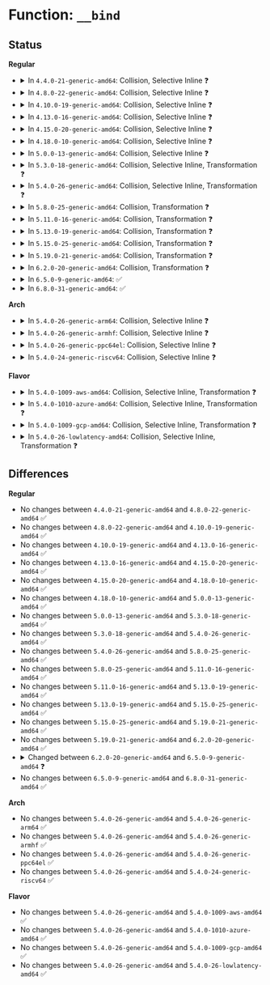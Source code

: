 # Function: <code>__bind</code>

## Status
<b>Regular</b>
<ul>
<li>
<details>
<summary>In <code>4.4.0-21-generic-amd64</code>: Collision, Selective Inline ❓</summary>

```c
void __bind(struct thermal_zone_device * tz, int mask, struct thermal_cooling_device * cdev, long unsigned int * limits, unsigned int weight)
```

```json
{
  "name": "__bind",
  "collision_type": "Static-Static Collision",
  "inline_type": "Selective",
  "funcs": [
    {
      "addr": 18446744071585690032,
      "name": "__bind",
      "external": false,
      "loc": "drivers/thermal/thermal_core.c:281",
      "file": "drivers/thermal/thermal_core.c",
      "inline": "seen, unknown",
      "caller_inline": [],
      "caller_func": []
    },
    {
      "addr": 18446744071585809306,
      "name": "__bind",
      "external": false,
      "loc": "drivers/md/dm.c:2479",
      "file": "drivers/md/dm.c",
      "inline": "not declared, inlined",
      "caller_inline": [
        "drivers/md/dm.c:dm_swap_table"
      ],
      "caller_func": []
    }
  ],
  "symbols": [
    {
      "addr": 18446744071585690032,
      "name": "__bind",
      "section": ".text",
      "bind": "STB_LOCAL",
      "size": 201
    }
  ]
}
```
</details>
</li>
<li>
<details>
<summary>In <code>4.8.0-22-generic-amd64</code>: Collision, Selective Inline ❓</summary>

```c
void __bind(struct thermal_zone_device * tz, int mask, struct thermal_cooling_device * cdev, long unsigned int * limits, unsigned int weight)
```

```json
{
  "name": "__bind",
  "collision_type": "Static-Static Collision",
  "inline_type": "Selective",
  "funcs": [
    {
      "addr": 18446744071586086512,
      "name": "__bind",
      "external": false,
      "loc": "drivers/thermal/thermal_core.c:281",
      "file": "drivers/thermal/thermal_core.c",
      "inline": "seen, unknown",
      "caller_inline": [],
      "caller_func": []
    },
    {
      "addr": 18446744071586202954,
      "name": "__bind",
      "external": false,
      "loc": "drivers/md/dm.c:1644",
      "file": "drivers/md/dm.c",
      "inline": "not declared, inlined",
      "caller_inline": [
        "drivers/md/dm.c:dm_swap_table"
      ],
      "caller_func": []
    }
  ],
  "symbols": [
    {
      "addr": 18446744071586086512,
      "name": "__bind",
      "section": ".text",
      "bind": "STB_LOCAL",
      "size": 193
    }
  ]
}
```
</details>
</li>
<li>
<details>
<summary>In <code>4.10.0-19-generic-amd64</code>: Collision, Selective Inline ❓</summary>

```c
void __bind(struct thermal_zone_device * tz, int mask, struct thermal_cooling_device * cdev, long unsigned int * limits, unsigned int weight)
```

```json
{
  "name": "__bind",
  "collision_type": "Static-Static Collision",
  "inline_type": "Selective",
  "funcs": [
    {
      "addr": 18446744071586277344,
      "name": "__bind",
      "external": false,
      "loc": "drivers/thermal/thermal_core.c:828",
      "file": "drivers/thermal/thermal_core.c",
      "inline": "seen, unknown",
      "caller_inline": [],
      "caller_func": []
    },
    {
      "addr": 18446744071586407464,
      "name": "__bind",
      "external": false,
      "loc": "drivers/md/dm.c:1699",
      "file": "drivers/md/dm.c",
      "inline": "not declared, inlined",
      "caller_inline": [
        "drivers/md/dm.c:dm_swap_table"
      ],
      "caller_func": []
    }
  ],
  "symbols": [
    {
      "addr": 18446744071586277344,
      "name": "__bind",
      "section": ".text",
      "bind": "STB_LOCAL",
      "size": 193
    }
  ]
}
```
</details>
</li>
<li>
<details>
<summary>In <code>4.13.0-16-generic-amd64</code>: Collision, Selective Inline ❓</summary>

```c
void __bind(struct thermal_zone_device * tz, int mask, struct thermal_cooling_device * cdev, long unsigned int * limits, unsigned int weight)
```

```json
{
  "name": "__bind",
  "collision_type": "Static-Static Collision",
  "inline_type": "Selective",
  "funcs": [
    {
      "addr": 18446744071586374992,
      "name": "__bind",
      "external": false,
      "loc": "drivers/thermal/thermal_core.c:865",
      "file": "drivers/thermal/thermal_core.c",
      "inline": "seen, unknown",
      "caller_inline": [],
      "caller_func": []
    },
    {
      "addr": 18446744071586510850,
      "name": "__bind",
      "external": false,
      "loc": "drivers/md/dm.c:1906",
      "file": "drivers/md/dm.c",
      "inline": "not declared, inlined",
      "caller_inline": [
        "drivers/md/dm.c:dm_swap_table"
      ],
      "caller_func": []
    }
  ],
  "symbols": [
    {
      "addr": 18446744071586374992,
      "name": "__bind",
      "section": ".text",
      "bind": "STB_LOCAL",
      "size": 183
    }
  ]
}
```
</details>
</li>
<li>
<details>
<summary>In <code>4.15.0-20-generic-amd64</code>: Collision, Selective Inline ❓</summary>

```c
void __bind(struct thermal_zone_device * tz, int mask, struct thermal_cooling_device * cdev, long unsigned int * limits, unsigned int weight)
```

```json
{
  "name": "__bind",
  "collision_type": "Static-Static Collision",
  "inline_type": "Selective",
  "funcs": [
    {
      "addr": 18446744071586839440,
      "name": "__bind",
      "external": false,
      "loc": "drivers/thermal/thermal_core.c:861",
      "file": "drivers/thermal/thermal_core.c",
      "inline": "seen, unknown",
      "caller_inline": [],
      "caller_func": []
    },
    {
      "addr": 18446744071586978315,
      "name": "__bind",
      "external": false,
      "loc": "drivers/md/dm.c:1885",
      "file": "drivers/md/dm.c",
      "inline": "not declared, inlined",
      "caller_inline": [
        "drivers/md/dm.c:dm_swap_table"
      ],
      "caller_func": []
    }
  ],
  "symbols": [
    {
      "addr": 18446744071586839440,
      "name": "__bind",
      "section": ".text",
      "bind": "STB_LOCAL",
      "size": 183
    }
  ]
}
```
</details>
</li>
<li>
<details>
<summary>In <code>4.18.0-10-generic-amd64</code>: Collision, Selective Inline ❓</summary>

```c
void __bind(struct thermal_zone_device * tz, int mask, struct thermal_cooling_device * cdev, long unsigned int * limits, unsigned int weight)
```

```json
{
  "name": "__bind",
  "collision_type": "Static-Static Collision",
  "inline_type": "Selective",
  "funcs": [
    {
      "addr": 18446744071587131728,
      "name": "__bind",
      "external": false,
      "loc": "drivers/thermal/thermal_core.c:858",
      "file": "drivers/thermal/thermal_core.c",
      "inline": "seen, unknown",
      "caller_inline": [],
      "caller_func": [
        "drivers/thermal/thermal_core.c:__thermal_cooling_device_register"
      ]
    },
    {
      "addr": 18446744071587275026,
      "name": "__bind",
      "external": false,
      "loc": "drivers/md/dm.c:2055",
      "file": "drivers/md/dm.c",
      "inline": "not declared, inlined",
      "caller_inline": [
        "drivers/md/dm.c:dm_swap_table"
      ],
      "caller_func": []
    }
  ],
  "symbols": [
    {
      "addr": 18446744071587131728,
      "name": "__bind",
      "section": ".text",
      "bind": "STB_LOCAL",
      "size": 185
    }
  ]
}
```
</details>
</li>
<li>
<details>
<summary>In <code>5.0.0-13-generic-amd64</code>: Collision, Selective Inline ❓</summary>

```c
void __bind(struct thermal_zone_device * tz, int mask, struct thermal_cooling_device * cdev, long unsigned int * limits, unsigned int weight)
```

```json
{
  "name": "__bind",
  "collision_type": "Static-Static Collision",
  "inline_type": "Selective",
  "funcs": [
    {
      "addr": 18446744071587308144,
      "name": "__bind",
      "external": false,
      "loc": "drivers/thermal/thermal_core.c:862",
      "file": "drivers/thermal/thermal_core.c",
      "inline": "seen, unknown",
      "caller_inline": [],
      "caller_func": [
        "drivers/thermal/thermal_core.c:__thermal_cooling_device_register"
      ]
    },
    {
      "addr": 18446744071587455250,
      "name": "__bind",
      "external": false,
      "loc": "drivers/md/dm.c:2095",
      "file": "drivers/md/dm.c",
      "inline": "not declared, inlined",
      "caller_inline": [
        "drivers/md/dm.c:dm_swap_table"
      ],
      "caller_func": []
    }
  ],
  "symbols": [
    {
      "addr": 18446744071587308144,
      "name": "__bind",
      "section": ".text",
      "bind": "STB_LOCAL",
      "size": 185
    }
  ]
}
```
</details>
</li>
<li>
<details>
<summary>In <code>5.3.0-18-generic-amd64</code>: Collision, Selective Inline, Transformation ❓</summary>

```c
void __bind(struct thermal_zone_device * tz, int mask, struct thermal_cooling_device * cdev, long unsigned int * limits, unsigned int weight)
```

```json
{
  "name": "__bind",
  "collision_type": "Static-Static Collision",
  "inline_type": "Selective",
  "funcs": [
    {
      "addr": 0,
      "name": "__bind",
      "external": false,
      "loc": "drivers/thermal/thermal_core.c:868",
      "file": "drivers/thermal/thermal_core.c",
      "inline": "seen, unknown",
      "caller_inline": [],
      "caller_func": [
        "drivers/thermal/thermal_core.c:__thermal_cooling_device_register"
      ]
    },
    {
      "addr": 18446744071587728692,
      "name": "__bind",
      "external": false,
      "loc": "drivers/md/dm.c:2126",
      "file": "drivers/md/dm.c",
      "inline": "not declared, inlined",
      "caller_inline": [
        "drivers/md/dm.c:dm_swap_table"
      ],
      "caller_func": []
    }
  ],
  "symbols": [
    {
      "addr": 18446744071587582304,
      "name": "__bind",
      "section": ".text",
      "bind": "STB_LOCAL",
      "size": 142
    },
    {
      "addr": 18446744071587589769,
      "name": "__bind.cold",
      "section": ".text",
      "bind": "STB_LOCAL",
      "size": 42
    }
  ]
}
```
</details>
</li>
<li>
<details>
<summary>In <code>5.4.0-26-generic-amd64</code>: Collision, Selective Inline, Transformation ❓</summary>

```c
void __bind(struct thermal_zone_device * tz, int mask, struct thermal_cooling_device * cdev, long unsigned int * limits, unsigned int weight)
```

```json
{
  "name": "__bind",
  "collision_type": "Static-Static Collision",
  "inline_type": "Selective",
  "funcs": [
    {
      "addr": 0,
      "name": "__bind",
      "external": false,
      "loc": "drivers/thermal/thermal_core.c:868",
      "file": "drivers/thermal/thermal_core.c",
      "inline": "seen, unknown",
      "caller_inline": [],
      "caller_func": [
        "drivers/thermal/thermal_core.c:thermal_zone_device_register",
        "drivers/thermal/thermal_core.c:__thermal_cooling_device_register"
      ]
    },
    {
      "addr": 18446744071587933044,
      "name": "__bind",
      "external": false,
      "loc": "drivers/md/dm.c:2124",
      "file": "drivers/md/dm.c",
      "inline": "not declared, inlined",
      "caller_inline": [
        "drivers/md/dm.c:dm_swap_table"
      ],
      "caller_func": []
    }
  ],
  "symbols": [
    {
      "addr": 18446744071587785664,
      "name": "__bind",
      "section": ".text",
      "bind": "STB_LOCAL",
      "size": 142
    },
    {
      "addr": 18446744071587793113,
      "name": "__bind.cold",
      "section": ".text",
      "bind": "STB_LOCAL",
      "size": 42
    }
  ]
}
```
</details>
</li>
<li>
<details>
<summary>In <code>5.8.0-25-generic-amd64</code>: Collision, Transformation ❓</summary>

```c
void __bind(struct thermal_zone_device * tz, int mask, struct thermal_cooling_device * cdev, long unsigned int * limits, unsigned int weight)
```

```json
{
  "name": "__bind",
  "collision_type": "Static-Static Collision",
  "inline_type": "No",
  "funcs": [
    {
      "addr": 0,
      "name": "__bind",
      "external": false,
      "loc": "drivers/thermal/thermal_core.c:856",
      "file": "drivers/thermal/thermal_core.c",
      "inline": "seen, unknown",
      "caller_inline": [],
      "caller_func": [
        "drivers/thermal/thermal_core.c:bind_tz",
        "drivers/thermal/thermal_core.c:bind_cdev"
      ]
    },
    {
      "addr": 18446744071588770336,
      "name": "__bind",
      "external": false,
      "loc": "drivers/md/dm.c:2127",
      "file": "drivers/md/dm.c",
      "inline": "seen, unknown",
      "caller_inline": [],
      "caller_func": [
        "drivers/md/dm.c:dm_swap_table"
      ]
    }
  ],
  "symbols": [
    {
      "addr": 18446744071588630384,
      "name": "__bind",
      "section": ".text",
      "bind": "STB_LOCAL",
      "size": 149
    },
    {
      "addr": 18446744071588639503,
      "name": "__bind.cold",
      "section": ".text",
      "bind": "STB_LOCAL",
      "size": 26
    },
    {
      "addr": 18446744071588770336,
      "name": "__bind",
      "section": ".text",
      "bind": "STB_LOCAL",
      "size": 273
    }
  ]
}
```
</details>
</li>
<li>
<details>
<summary>In <code>5.11.0-16-generic-amd64</code>: Collision, Transformation ❓</summary>

```c
void __bind(struct thermal_zone_device * tz, int mask, struct thermal_cooling_device * cdev, long unsigned int * limits, unsigned int weight)
```

```json
{
  "name": "__bind",
  "collision_type": "Static-Static Collision",
  "inline_type": "No",
  "funcs": [
    {
      "addr": 0,
      "name": "__bind",
      "external": false,
      "loc": "drivers/thermal/thermal_core.c:924",
      "file": "drivers/thermal/thermal_core.c",
      "inline": "seen, unknown",
      "caller_inline": [],
      "caller_func": [
        "drivers/thermal/thermal_core.c:bind_tz",
        "drivers/thermal/thermal_core.c:bind_cdev"
      ]
    },
    {
      "addr": 18446744071588790016,
      "name": "__bind",
      "external": false,
      "loc": "drivers/md/dm.c:2000",
      "file": "drivers/md/dm.c",
      "inline": "seen, unknown",
      "caller_inline": [],
      "caller_func": [
        "drivers/md/dm.c:dm_swap_table"
      ]
    }
  ],
  "symbols": [
    {
      "addr": 18446744071588649968,
      "name": "__bind",
      "section": ".text",
      "bind": "STB_LOCAL",
      "size": 149
    },
    {
      "addr": 18446744071591582352,
      "name": "__bind.cold",
      "section": ".text",
      "bind": "STB_LOCAL",
      "size": 26
    },
    {
      "addr": 18446744071588790016,
      "name": "__bind",
      "section": ".text",
      "bind": "STB_LOCAL",
      "size": 295
    }
  ]
}
```
</details>
</li>
<li>
<details>
<summary>In <code>5.13.0-19-generic-amd64</code>: Collision, Transformation ❓</summary>

```c
void __bind(struct thermal_zone_device * tz, int mask, struct thermal_cooling_device * cdev, long unsigned int * limits, unsigned int weight)
```

```json
{
  "name": "__bind",
  "collision_type": "Static-Static Collision",
  "inline_type": "No",
  "funcs": [
    {
      "addr": 0,
      "name": "__bind",
      "external": false,
      "loc": "drivers/thermal/thermal_core.c:858",
      "file": "drivers/thermal/thermal_core.c",
      "inline": "seen, unknown",
      "caller_inline": [],
      "caller_func": [
        "drivers/thermal/thermal_core.c:bind_tz",
        "drivers/thermal/thermal_core.c:bind_cdev"
      ]
    },
    {
      "addr": 18446744071588674976,
      "name": "__bind",
      "external": false,
      "loc": "drivers/md/dm.c:2019",
      "file": "drivers/md/dm.c",
      "inline": "seen, unknown",
      "caller_inline": [],
      "caller_func": [
        "drivers/md/dm.c:dm_swap_table"
      ]
    }
  ],
  "symbols": [
    {
      "addr": 18446744071588534288,
      "name": "__bind",
      "section": ".text",
      "bind": "STB_LOCAL",
      "size": 149
    },
    {
      "addr": 18446744071591525379,
      "name": "__bind.cold",
      "section": ".text",
      "bind": "STB_LOCAL",
      "size": 27
    },
    {
      "addr": 18446744071588674976,
      "name": "__bind",
      "section": ".text",
      "bind": "STB_LOCAL",
      "size": 483
    }
  ]
}
```
</details>
</li>
<li>
<details>
<summary>In <code>5.15.0-25-generic-amd64</code>: Collision, Transformation ❓</summary>

```c
void __bind(struct thermal_zone_device * tz, int mask, struct thermal_cooling_device * cdev, long unsigned int * limits, unsigned int weight)
```

```json
{
  "name": "__bind",
  "collision_type": "Static-Static Collision",
  "inline_type": "No",
  "funcs": [
    {
      "addr": 0,
      "name": "__bind",
      "external": false,
      "loc": "drivers/thermal/thermal_core.c:805",
      "file": "drivers/thermal/thermal_core.c",
      "inline": "seen, unknown",
      "caller_inline": [],
      "caller_func": [
        "drivers/thermal/thermal_core.c:bind_tz",
        "drivers/thermal/thermal_core.c:bind_cdev"
      ]
    },
    {
      "addr": 18446744071589363024,
      "name": "__bind",
      "external": false,
      "loc": "drivers/md/dm.c:1900",
      "file": "drivers/md/dm.c",
      "inline": "seen, unknown",
      "caller_inline": [],
      "caller_func": [
        "drivers/md/dm.c:dm_swap_table"
      ]
    }
  ],
  "symbols": [
    {
      "addr": 18446744071589208256,
      "name": "__bind",
      "section": ".text",
      "bind": "STB_LOCAL",
      "size": 158
    },
    {
      "addr": 18446744071592635684,
      "name": "__bind.cold",
      "section": ".text",
      "bind": "STB_LOCAL",
      "size": 60
    },
    {
      "addr": 18446744071589363024,
      "name": "__bind",
      "section": ".text",
      "bind": "STB_LOCAL",
      "size": 485
    }
  ]
}
```
</details>
</li>
<li>
<details>
<summary>In <code>5.19.0-21-generic-amd64</code>: Collision, Transformation ❓</summary>

```c
void __bind(struct thermal_zone_device * tz, int mask, struct thermal_cooling_device * cdev, long unsigned int * limits, unsigned int weight)
```

```json
{
  "name": "__bind",
  "collision_type": "Static-Static Collision",
  "inline_type": "No",
  "funcs": [
    {
      "addr": 0,
      "name": "__bind",
      "external": false,
      "loc": "drivers/thermal/thermal_core.c:807",
      "file": "drivers/thermal/thermal_core.c",
      "inline": "seen, unknown",
      "caller_inline": [],
      "caller_func": [
        "drivers/thermal/thermal_core.c:bind_tz",
        "drivers/thermal/thermal_core.c:bind_cdev"
      ]
    },
    {
      "addr": 18446744071590844592,
      "name": "__bind",
      "external": false,
      "loc": "drivers/md/dm.c:2077",
      "file": "drivers/md/dm.c",
      "inline": "seen, unknown",
      "caller_inline": [],
      "caller_func": [
        "drivers/md/dm.c:dm_swap_table"
      ]
    }
  ],
  "symbols": [
    {
      "addr": 18446744071590672352,
      "name": "__bind",
      "section": ".text",
      "bind": "STB_LOCAL",
      "size": 176
    },
    {
      "addr": 18446744071594519476,
      "name": "__bind.cold",
      "section": ".text",
      "bind": "STB_LOCAL",
      "size": 48
    },
    {
      "addr": 18446744071590844592,
      "name": "__bind",
      "section": ".text",
      "bind": "STB_LOCAL",
      "size": 359
    }
  ]
}
```
</details>
</li>
<li>
<details>
<summary>In <code>6.2.0-20-generic-amd64</code>: Collision, Transformation ❓</summary>

```c
void __bind(struct thermal_zone_device * tz, int mask, struct thermal_cooling_device * cdev, long unsigned int * limits, unsigned int weight)
```

```json
{
  "name": "__bind",
  "collision_type": "Static-Static Collision",
  "inline_type": "No",
  "funcs": [
    {
      "addr": 0,
      "name": "__bind",
      "external": false,
      "loc": "drivers/thermal/thermal_core.c:794",
      "file": "drivers/thermal/thermal_core.c",
      "inline": "seen, unknown",
      "caller_inline": [],
      "caller_func": [
        "drivers/thermal/thermal_core.c:bind_tz",
        "drivers/thermal/thermal_core.c:bind_cdev"
      ]
    },
    {
      "addr": 18446744071592530064,
      "name": "__bind",
      "external": false,
      "loc": "drivers/md/dm.c:2158",
      "file": "drivers/md/dm.c",
      "inline": "seen, unknown",
      "caller_inline": [],
      "caller_func": [
        "drivers/md/dm.c:dm_swap_table"
      ]
    }
  ],
  "symbols": [
    {
      "addr": 18446744071592341120,
      "name": "__bind",
      "section": ".text",
      "bind": "STB_LOCAL",
      "size": 226
    },
    {
      "addr": 18446744071596309045,
      "name": "__bind.cold",
      "section": ".text",
      "bind": "STB_LOCAL",
      "size": 25
    },
    {
      "addr": 18446744071592530064,
      "name": "__bind",
      "section": ".text",
      "bind": "STB_LOCAL",
      "size": 329
    }
  ]
}
```
</details>
</li>
<li>
<details>
<summary>In <code>6.5.0-9-generic-amd64</code>: ✅</summary>

```c
struct dm_table * __bind(struct mapped_device * md, struct dm_table * t, struct queue_limits * limits)
```

```json
{
  "name": "__bind",
  "collision_type": "Unique Static",
  "inline_type": "No",
  "funcs": [
    {
      "addr": 18446744071592959568,
      "name": "__bind",
      "external": false,
      "loc": "drivers/md/dm.c:2204",
      "file": "drivers/md/dm.c",
      "inline": "seen, unknown",
      "caller_inline": [],
      "caller_func": [
        "drivers/md/dm.c:dm_swap_table"
      ]
    }
  ],
  "symbols": [
    {
      "addr": 18446744071592959568,
      "name": "__bind",
      "section": ".text",
      "bind": "STB_LOCAL",
      "size": 329
    }
  ]
}
```
</details>
</li>
<li>
<details>
<summary>In <code>6.8.0-31-generic-amd64</code>: ✅</summary>

```c
struct dm_table * __bind(struct mapped_device * md, struct dm_table * t, struct queue_limits * limits)
```

```json
{
  "name": "__bind",
  "collision_type": "Unique Static",
  "inline_type": "No",
  "funcs": [
    {
      "addr": 18446744071593709696,
      "name": "__bind",
      "external": false,
      "loc": "drivers/md/dm.c:2212",
      "file": "drivers/md/dm.c",
      "inline": "seen, unknown",
      "caller_inline": [],
      "caller_func": [
        "drivers/md/dm.c:dm_swap_table"
      ]
    }
  ],
  "symbols": [
    {
      "addr": 18446744071593709696,
      "name": "__bind",
      "section": ".text",
      "bind": "STB_LOCAL",
      "size": 329
    }
  ]
}
```
</details>
</li>
</ul>
<b>Arch</b>
<ul>
<li>
<details>
<summary>In <code>5.4.0-26-generic-arm64</code>: Collision, Selective Inline ❓</summary>

```c
void __bind(struct thermal_zone_device * tz, int mask, struct thermal_cooling_device * cdev, long unsigned int * limits, unsigned int weight)
```

```json
{
  "name": "__bind",
  "collision_type": "Static-Static Collision",
  "inline_type": "Selective",
  "funcs": [
    {
      "addr": 18446603336500984272,
      "name": "__bind",
      "external": false,
      "loc": "drivers/thermal/thermal_core.c:868",
      "file": "drivers/thermal/thermal_core.c",
      "inline": "seen, unknown",
      "caller_inline": [],
      "caller_func": [
        "drivers/thermal/thermal_core.c:thermal_zone_device_register",
        "drivers/thermal/thermal_core.c:__thermal_cooling_device_register"
      ]
    },
    {
      "addr": 18446603336501169320,
      "name": "__bind",
      "external": false,
      "loc": "drivers/md/dm.c:2124",
      "file": "drivers/md/dm.c",
      "inline": "not declared, inlined",
      "caller_inline": [
        "drivers/md/dm.c:dm_swap_table"
      ],
      "caller_func": []
    }
  ],
  "symbols": [
    {
      "addr": 18446603336500984272,
      "name": "__bind",
      "section": ".text",
      "bind": "STB_LOCAL",
      "size": 212
    }
  ]
}
```
</details>
</li>
<li>
<details>
<summary>In <code>5.4.0-26-generic-armhf</code>: Collision, Selective Inline ❓</summary>

```c
void __bind(struct thermal_zone_device * tz, int mask, struct thermal_cooling_device * cdev, long unsigned int * limits, unsigned int weight)
```

```json
{
  "name": "__bind",
  "collision_type": "Static-Static Collision",
  "inline_type": "Selective",
  "funcs": [
    {
      "addr": 3233498548,
      "name": "__bind",
      "external": false,
      "loc": "drivers/thermal/thermal_core.c:868",
      "file": "drivers/thermal/thermal_core.c",
      "inline": "seen, unknown",
      "caller_inline": [],
      "caller_func": [
        "drivers/thermal/thermal_core.c:thermal_zone_device_register",
        "drivers/thermal/thermal_core.c:__thermal_cooling_device_register"
      ]
    },
    {
      "addr": 3233678732,
      "name": "__bind",
      "external": false,
      "loc": "drivers/md/dm.c:2124",
      "file": "drivers/md/dm.c",
      "inline": "not declared, inlined",
      "caller_inline": [
        "drivers/md/dm.c:dm_swap_table"
      ],
      "caller_func": []
    }
  ],
  "symbols": [
    {
      "addr": 3233498548,
      "name": "__bind",
      "section": ".text",
      "bind": "STB_LOCAL",
      "size": 192
    }
  ]
}
```
</details>
</li>
<li>
<details>
<summary>In <code>5.4.0-26-generic-ppc64el</code>: Collision, Selective Inline ❓</summary>

```c
void __bind(struct thermal_zone_device * tz, int mask, struct thermal_cooling_device * cdev, long unsigned int * limits, unsigned int weight)
```

```json
{
  "name": "__bind",
  "collision_type": "Static-Static Collision",
  "inline_type": "Selective",
  "funcs": [
    {
      "addr": 13835058055294462400,
      "name": "__bind",
      "external": false,
      "loc": "drivers/thermal/thermal_core.c:868",
      "file": "drivers/thermal/thermal_core.c",
      "inline": "seen, unknown",
      "caller_inline": [],
      "caller_func": [
        "drivers/thermal/thermal_core.c:thermal_zone_device_register",
        "drivers/thermal/thermal_core.c:__thermal_cooling_device_register"
      ]
    },
    {
      "addr": 13835058055294680728,
      "name": "__bind",
      "external": false,
      "loc": "drivers/md/dm.c:2124",
      "file": "drivers/md/dm.c",
      "inline": "not declared, inlined",
      "caller_inline": [
        "drivers/md/dm.c:dm_swap_table"
      ],
      "caller_func": []
    }
  ],
  "symbols": [
    {
      "addr": 13835058055294462400,
      "name": "__bind",
      "section": ".text",
      "bind": "STB_LOCAL",
      "size": 364
    }
  ]
}
```
</details>
</li>
<li>
<details>
<summary>In <code>5.4.0-24-generic-riscv64</code>: Collision, Selective Inline ❓</summary>

```c
void __bind(struct thermal_zone_device * tz, int mask, struct thermal_cooling_device * cdev, long unsigned int * limits, unsigned int weight)
```

```json
{
  "name": "__bind",
  "collision_type": "Static-Static Collision",
  "inline_type": "Selective",
  "funcs": [
    {
      "addr": 18446743936277741486,
      "name": "__bind",
      "external": false,
      "loc": "drivers/thermal/thermal_core.c:868",
      "file": "drivers/thermal/thermal_core.c",
      "inline": "seen, unknown",
      "caller_inline": [],
      "caller_func": [
        "drivers/thermal/thermal_core.c:thermal_zone_device_register"
      ]
    },
    {
      "addr": 18446743936277876270,
      "name": "__bind",
      "external": false,
      "loc": "drivers/md/dm.c:2124",
      "file": "drivers/md/dm.c",
      "inline": "not declared, inlined",
      "caller_inline": [
        "drivers/md/dm.c:dm_swap_table"
      ],
      "caller_func": []
    }
  ],
  "symbols": [
    {
      "addr": 18446743936277741486,
      "name": "__bind",
      "section": ".text",
      "bind": "STB_LOCAL",
      "size": 202
    }
  ]
}
```
</details>
</li>
</ul>
<b>Flavor</b>
<ul>
<li>
<details>
<summary>In <code>5.4.0-1009-aws-amd64</code>: Collision, Selective Inline, Transformation ❓</summary>

```c
void __bind(struct thermal_zone_device * tz, int mask, struct thermal_cooling_device * cdev, long unsigned int * limits, unsigned int weight)
```

```json
{
  "name": "__bind",
  "collision_type": "Static-Static Collision",
  "inline_type": "Selective",
  "funcs": [
    {
      "addr": 0,
      "name": "__bind",
      "external": false,
      "loc": "drivers/thermal/thermal_core.c:868",
      "file": "drivers/thermal/thermal_core.c",
      "inline": "seen, unknown",
      "caller_inline": [],
      "caller_func": [
        "drivers/thermal/thermal_core.c:thermal_zone_device_register",
        "drivers/thermal/thermal_core.c:__thermal_cooling_device_register"
      ]
    },
    {
      "addr": 18446744071587564020,
      "name": "__bind",
      "external": false,
      "loc": "drivers/md/dm.c:2124",
      "file": "drivers/md/dm.c",
      "inline": "not declared, inlined",
      "caller_inline": [
        "drivers/md/dm.c:dm_swap_table"
      ],
      "caller_func": []
    }
  ],
  "symbols": [
    {
      "addr": 18446744071587416640,
      "name": "__bind",
      "section": ".text",
      "bind": "STB_LOCAL",
      "size": 142
    },
    {
      "addr": 18446744071587424089,
      "name": "__bind.cold",
      "section": ".text",
      "bind": "STB_LOCAL",
      "size": 42
    }
  ]
}
```
</details>
</li>
<li>
<details>
<summary>In <code>5.4.0-1010-azure-amd64</code>: Collision, Selective Inline, Transformation ❓</summary>

```c
void __bind(struct thermal_zone_device * tz, int mask, struct thermal_cooling_device * cdev, long unsigned int * limits, unsigned int weight)
```

```json
{
  "name": "__bind",
  "collision_type": "Static-Static Collision",
  "inline_type": "Selective",
  "funcs": [
    {
      "addr": 0,
      "name": "__bind",
      "external": false,
      "loc": "drivers/thermal/thermal_core.c:868",
      "file": "drivers/thermal/thermal_core.c",
      "inline": "seen, unknown",
      "caller_inline": [],
      "caller_func": [
        "drivers/thermal/thermal_core.c:thermal_zone_device_register",
        "drivers/thermal/thermal_core.c:__thermal_cooling_device_register"
      ]
    },
    {
      "addr": 18446744071587332100,
      "name": "__bind",
      "external": false,
      "loc": "drivers/md/dm.c:2124",
      "file": "drivers/md/dm.c",
      "inline": "not declared, inlined",
      "caller_inline": [
        "drivers/md/dm.c:dm_swap_table"
      ],
      "caller_func": []
    }
  ],
  "symbols": [
    {
      "addr": 18446744071587184848,
      "name": "__bind",
      "section": ".text",
      "bind": "STB_LOCAL",
      "size": 142
    },
    {
      "addr": 18446744071587192297,
      "name": "__bind.cold",
      "section": ".text",
      "bind": "STB_LOCAL",
      "size": 42
    }
  ]
}
```
</details>
</li>
<li>
<details>
<summary>In <code>5.4.0-1009-gcp-amd64</code>: Collision, Selective Inline, Transformation ❓</summary>

```c
void __bind(struct thermal_zone_device * tz, int mask, struct thermal_cooling_device * cdev, long unsigned int * limits, unsigned int weight)
```

```json
{
  "name": "__bind",
  "collision_type": "Static-Static Collision",
  "inline_type": "Selective",
  "funcs": [
    {
      "addr": 0,
      "name": "__bind",
      "external": false,
      "loc": "drivers/thermal/thermal_core.c:868",
      "file": "drivers/thermal/thermal_core.c",
      "inline": "seen, unknown",
      "caller_inline": [],
      "caller_func": [
        "drivers/thermal/thermal_core.c:thermal_zone_device_register",
        "drivers/thermal/thermal_core.c:__thermal_cooling_device_register"
      ]
    },
    {
      "addr": 18446744071587889188,
      "name": "__bind",
      "external": false,
      "loc": "drivers/md/dm.c:2124",
      "file": "drivers/md/dm.c",
      "inline": "not declared, inlined",
      "caller_inline": [
        "drivers/md/dm.c:dm_swap_table"
      ],
      "caller_func": []
    }
  ],
  "symbols": [
    {
      "addr": 18446744071587741808,
      "name": "__bind",
      "section": ".text",
      "bind": "STB_LOCAL",
      "size": 142
    },
    {
      "addr": 18446744071587749257,
      "name": "__bind.cold",
      "section": ".text",
      "bind": "STB_LOCAL",
      "size": 42
    }
  ]
}
```
</details>
</li>
<li>
<details>
<summary>In <code>5.4.0-26-lowlatency-amd64</code>: Collision, Selective Inline, Transformation ❓</summary>

```c
void __bind(struct thermal_zone_device * tz, int mask, struct thermal_cooling_device * cdev, long unsigned int * limits, unsigned int weight)
```

```json
{
  "name": "__bind",
  "collision_type": "Static-Static Collision",
  "inline_type": "Selective",
  "funcs": [
    {
      "addr": 0,
      "name": "__bind",
      "external": false,
      "loc": "drivers/thermal/thermal_core.c:868",
      "file": "drivers/thermal/thermal_core.c",
      "inline": "seen, unknown",
      "caller_inline": [],
      "caller_func": [
        "drivers/thermal/thermal_core.c:thermal_zone_device_register",
        "drivers/thermal/thermal_core.c:__thermal_cooling_device_register"
      ]
    },
    {
      "addr": 18446744071588004502,
      "name": "__bind",
      "external": false,
      "loc": "drivers/md/dm.c:2124",
      "file": "drivers/md/dm.c",
      "inline": "not declared, inlined",
      "caller_inline": [
        "drivers/md/dm.c:dm_swap_table"
      ],
      "caller_func": []
    }
  ],
  "symbols": [
    {
      "addr": 18446744071587855008,
      "name": "__bind",
      "section": ".text",
      "bind": "STB_LOCAL",
      "size": 142
    },
    {
      "addr": 18446744071587862457,
      "name": "__bind.cold",
      "section": ".text",
      "bind": "STB_LOCAL",
      "size": 42
    }
  ]
}
```
</details>
</li>
</ul>

## Differences
<b>Regular</b>
<ul>
<li>
No changes between <code>4.4.0-21-generic-amd64</code> and <code>4.8.0-22-generic-amd64</code> ✅
</li>
<li>
No changes between <code>4.8.0-22-generic-amd64</code> and <code>4.10.0-19-generic-amd64</code> ✅
</li>
<li>
No changes between <code>4.10.0-19-generic-amd64</code> and <code>4.13.0-16-generic-amd64</code> ✅
</li>
<li>
No changes between <code>4.13.0-16-generic-amd64</code> and <code>4.15.0-20-generic-amd64</code> ✅
</li>
<li>
No changes between <code>4.15.0-20-generic-amd64</code> and <code>4.18.0-10-generic-amd64</code> ✅
</li>
<li>
No changes between <code>4.18.0-10-generic-amd64</code> and <code>5.0.0-13-generic-amd64</code> ✅
</li>
<li>
No changes between <code>5.0.0-13-generic-amd64</code> and <code>5.3.0-18-generic-amd64</code> ✅
</li>
<li>
No changes between <code>5.3.0-18-generic-amd64</code> and <code>5.4.0-26-generic-amd64</code> ✅
</li>
<li>
No changes between <code>5.4.0-26-generic-amd64</code> and <code>5.8.0-25-generic-amd64</code> ✅
</li>
<li>
No changes between <code>5.8.0-25-generic-amd64</code> and <code>5.11.0-16-generic-amd64</code> ✅
</li>
<li>
No changes between <code>5.11.0-16-generic-amd64</code> and <code>5.13.0-19-generic-amd64</code> ✅
</li>
<li>
No changes between <code>5.13.0-19-generic-amd64</code> and <code>5.15.0-25-generic-amd64</code> ✅
</li>
<li>
No changes between <code>5.15.0-25-generic-amd64</code> and <code>5.19.0-21-generic-amd64</code> ✅
</li>
<li>
No changes between <code>5.19.0-21-generic-amd64</code> and <code>6.2.0-20-generic-amd64</code> ✅
</li>
<li>
<details>
<summary>Changed between <code>6.2.0-20-generic-amd64</code> and <code>6.5.0-9-generic-amd64</code> ❓</summary>
<ul>
<li>
<b>Param added. </b>
<code>struct mapped_device * md</code>
</li>
<li>
<b>Param added. </b>
<code>struct dm_table * t</code>
</li>
<li>
<b>Param removed. </b>
<code>struct thermal_zone_device * tz</code>
</li>
<li>
<b>Param removed. </b>
<code>int mask</code>
</li>
<li>
<b>Param removed. </b>
<code>struct thermal_cooling_device * cdev</code>
</li>
<li>
<b>Param removed. </b>
<code>unsigned int weight</code>
</li>
<li>
<b>Param reordered. </b>
<code>tz, mask, cdev, limits, weight</code> ➡️ <code>md, t, limits</code>
</li>
<li>
<b>Param type changed. </b>
<code>long unsigned int * limits</code> ➡️ <code>struct queue_limits * limits</code>
</li>
<li>
<b>Return type changed. </b>
<code>void</code> ➡️ <code>struct dm_table *</code>
</li>
</ul>
</details>
</li>
<li>
No changes between <code>6.5.0-9-generic-amd64</code> and <code>6.8.0-31-generic-amd64</code> ✅
</li>
</ul>
<b>Arch</b>
<ul>
<li>
No changes between <code>5.4.0-26-generic-amd64</code> and <code>5.4.0-26-generic-arm64</code> ✅
</li>
<li>
No changes between <code>5.4.0-26-generic-amd64</code> and <code>5.4.0-26-generic-armhf</code> ✅
</li>
<li>
No changes between <code>5.4.0-26-generic-amd64</code> and <code>5.4.0-26-generic-ppc64el</code> ✅
</li>
<li>
No changes between <code>5.4.0-26-generic-amd64</code> and <code>5.4.0-24-generic-riscv64</code> ✅
</li>
</ul>
<b>Flavor</b>
<ul>
<li>
No changes between <code>5.4.0-26-generic-amd64</code> and <code>5.4.0-1009-aws-amd64</code> ✅
</li>
<li>
No changes between <code>5.4.0-26-generic-amd64</code> and <code>5.4.0-1010-azure-amd64</code> ✅
</li>
<li>
No changes between <code>5.4.0-26-generic-amd64</code> and <code>5.4.0-1009-gcp-amd64</code> ✅
</li>
<li>
No changes between <code>5.4.0-26-generic-amd64</code> and <code>5.4.0-26-lowlatency-amd64</code> ✅
</li>
</ul>
